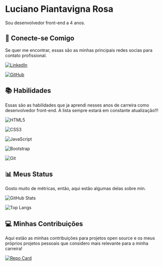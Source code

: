 
# Luciano Piantavigna Rosa

Sou desenvolvedor front-end a 4 anos.

## 🤝 Conecte-se Comigo

Se quer me encontrar, essas são as minhas principais redes socias para contato profissional.

[![LinkedIn](https://img.shields.io/badge/LinkedIn-0077B5?style=for-the-badge&logo=linkedin&logoColor=white)](https://www.linkedin.com/in/luciano-p-863040193/)

[![GitHub](https://img.shields.io/badge/GitHub-100000?style=for-the-badge&logo=github&logoColor=white)](https://github.com/LucianoPiantavinhaRoza)


## 📚 Habilidades

Essas são as habilidades que ja aprendi nesses anos de carreira como desenvolvedor front-end. A lista sempre estará em constante atualização!!!

![HTML5](https://img.shields.io/badge/HTML5-E34F26?style=for-the-badge&logo=html5&logoColor=white)

![CSS3](https://img.shields.io/badge/CSS3-1572B6?style=for-the-badge&logo=css3&logoColor=white)

![JavaScript](https://img.shields.io/badge/JavaScript-F7DF1E?style=for-the-badge&logo=javascript&logoColor=black)

![Bootstrap](https://img.shields.io/badge/-boostrap-0D1117?style=for-the-badge&logo=bootstrap&labelColor=0D1117)

![Git](https://img.shields.io/badge/GIT-E44C30?style=for-the-badge&logo=git&logoColor=white)


## 📊 Meus Status

Gosto muito de métricas, então, aqui estão algumas delas sobre min.

![GitHub Stats](https://github-readme-stats.vercel.app/api?username=LucianoPiantavinhaRoza&theme=transparent&bg_color=000&border_color=30A3DC&show_icons=true&icon_color=30A3DC&title_color=E94D5F&text_color=FFF)

![Top Langs](https://github-readme-stats-git-masterrstaa-rickstaa.vercel.app/api/top-langs/?username=LucianoPiantavinhaRoza&layout=compact&bg_color=000&border_color=30A3DC&title_color=E94D5F&text_color=FFF)


## 💻 Minhas Contribuições

Aqui estão as minhas contribuições para projetos open source e os meus próprios projetos pessoais que considero mais relevante para a minha carreira!

[![Repo Card](https://github-readme-stats.vercel.app/api/pin/?username=LucianoPiantavinhaRoza&repo=dio-lab-open-source&bg_color=000&border_color=30A3DC&show_icons=true&icon_color=30A3DC&title_color=E94D5F&text_color=FFF)](https://github.com/SEUUSERNAME/SEUREPOSITORIO)